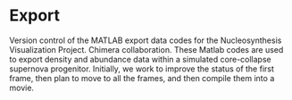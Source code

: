 # Export
Version control of the MATLAB export data codes for the Nucleosynthesis Visualization Project. Chimera collaboration. These Matlab codes are used to export density and abundance data within a simulated core-collapse supernova progenitor. Initially, we work to improve the status of the first frame, then plan to move to all the frames, and then compile them into a movie. 
